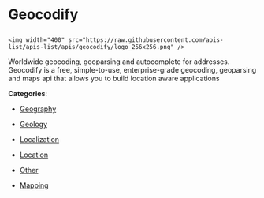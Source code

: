 # Geocodify<p align="center">
    <img width="400" src="https://raw.githubusercontent.com/apis-list/apis-list/apis/geocodify/logo_256x256.png" />
</p>

Worldwide geocoding, geoparsing and autocomplete for addresses. Geocodify is a free, simple-to-use, enterprise-grade geocoding, geoparsing and maps api that allows you to build location aware applications

**Categories**:

- [Geography](https://github/apis-list/apis-list#geography)

- [Geology](https://github/apis-list/apis-list#geology)

- [Localization](https://github/apis-list/apis-list#localization)

- [Location](https://github/apis-list/apis-list#location)

- [Other](https://github/apis-list/apis-list#other)

- [Mapping](https://github/apis-list/apis-list#mapping)





